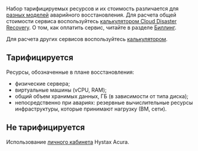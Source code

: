 Набор тарифицируемых ресурсов и их стоимость различается для [разных моделей](../concepts/dr-models/) аварийного восстановления. Для расчета общей стоимости сервиса воспользуйтесь [калькулятором Cloud Disaster Recovery](https://mcs.mail.ru/disaster-recovery/#cloud-draas-calculator). О том, как оплатить сервис, читайте в разделе [Биллинг](/ru/additionals/billing).

<info>

Для расчета других сервисов воспользуйтесь [калькулятором](https://mcs.mail.ru/pricing/).

</info>

## Тарифицируется

Ресурсы, обозначенные в плане восстановления:

- физические сервера;
- виртуальные машины (vCPU, RAM);
- общий объем хранимых данных, ГБ (в зависимости от типа диска);
- непосредственно при авариях: резервные вычислительные ресурсы инфраструктуры, которые принимают нагрузку (ВМ, сети).

## Не тарифицируется

Использование [личного кабинета](https://dr.mcs-cloud.ru) Hystax Acura.
